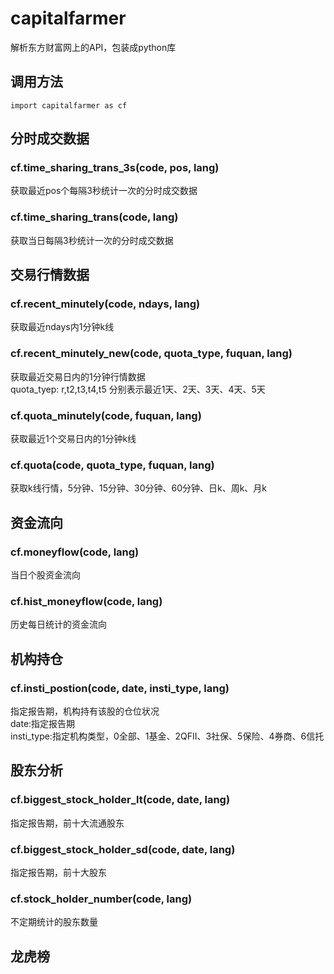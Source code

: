 # capitalfarmer
解析东方财富网上的API，包装成python库

## 调用方法
~~~
import capitalfarmer as cf
~~~

## 分时成交数据

### cf.time_sharing_trans_3s(code, pos, lang)
获取最近pos个每隔3秒统计一次的分时成交数据

### cf.time_sharing_trans(code, lang)
获取当日每隔3秒统计一次的分时成交数据

## 交易行情数据

### cf.recent_minutely(code, ndays, lang)
获取最近ndays内1分钟k线

### cf.recent_minutely_new(code, quota_type, fuquan, lang)
获取最近交易日内的1分钟行情数据  
quota_tyep: r,t2,t3,t4,t5 分别表示最近1天、2天、3天、4天、5天

### cf.quota_minutely(code, fuquan, lang)
获取最近1个交易日内的1分钟k线

### cf.quota(code, quota_type, fuquan, lang)
获取k线行情，5分钟、15分钟、30分钟、60分钟、日k、周k、月k

## 资金流向

### cf.moneyflow(code, lang)
当日个股资金流向

### cf.hist_moneyflow(code, lang)
历史每日统计的资金流向

## 机构持仓

### cf.insti_postion(code, date, insti_type, lang)
指定报告期，机构持有该股的仓位状况  
date:指定报告期  
insti_type:指定机构类型，0全部、1基金、2QFII、3社保、5保险、4券商、6信托

## 股东分析

### cf.biggest_stock_holder_lt(code, date, lang)
指定报告期，前十大流通股东

### cf.biggest_stock_holder_sd(code, date, lang)
指定报告期，前十大股东

### cf.stock_holder_number(code, lang)
不定期统计的股东数量

## 龙虎榜

